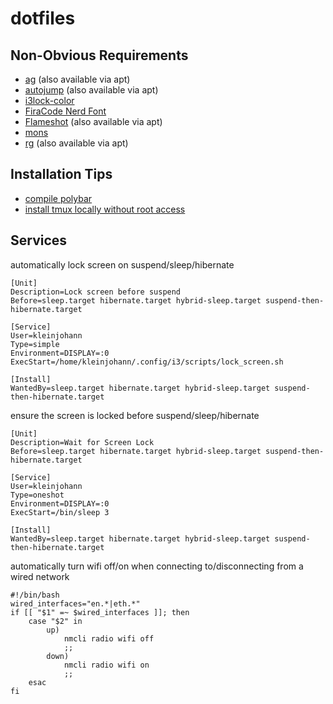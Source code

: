 # dotfiles

## Non-Obvious Requirements

- [ag](https://github.com/ggreer/the_silver_searcher) (also available via apt)
- [autojump](https://github.com/wting/autojump) (also available via apt)
- [i3lock-color](https://github.com/Raymo111/i3lock-color)
- [FiraCode Nerd Font](https://github.com/ryanoasis/nerd-fonts)
- [Flameshot](https://github.com/lupoDharkael/flameshot) (also available via apt)
- [mons](https://github.com/Ventto/mons)
- [rg](https://github.com/BurntSushi/ripgrep) (also available via apt)

## Installation Tips

- [compile polybar](https://gist.github.com/kuznero/f4e983c708cd2bdcadc97be695baacf8)
- [install tmux locally without root access](https://gist.github.com/smsharma/0003b61a571cab63ad80)

## Services

automatically lock screen on suspend/sleep/hibernate
```
[Unit]
Description=Lock screen before suspend
Before=sleep.target hibernate.target hybrid-sleep.target suspend-then-hibernate.target

[Service]
User=kleinjohann
Type=simple
Environment=DISPLAY=:0
ExecStart=/home/kleinjohann/.config/i3/scripts/lock_screen.sh

[Install]
WantedBy=sleep.target hibernate.target hybrid-sleep.target suspend-then-hibernate.target
```

ensure the screen is locked before suspend/sleep/hibernate
```
[Unit]
Description=Wait for Screen Lock
Before=sleep.target hibernate.target hybrid-sleep.target suspend-then-hibernate.target

[Service]
User=kleinjohann
Type=oneshot
Environment=DISPLAY=:0
ExecStart=/bin/sleep 3

[Install]
WantedBy=sleep.target hibernate.target hybrid-sleep.target suspend-then-hibernate.target
```

automatically turn wifi off/on when connecting to/disconnecting from a wired network
```
#!/bin/bash
wired_interfaces="en.*|eth.*"
if [[ "$1" =~ $wired_interfaces ]]; then
    case "$2" in
        up)
            nmcli radio wifi off
            ;;
        down)
            nmcli radio wifi on
            ;;
    esac
fi
```
